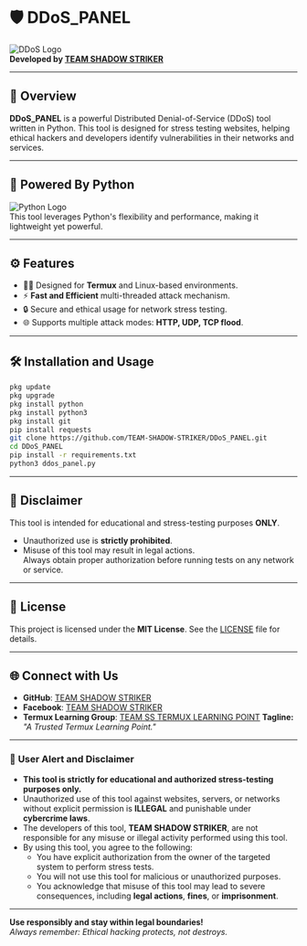 
# 🛡️ **DDoS_PANEL**  
![DDoS Logo](https://dummyimage.com/600x200/000/fff&text=DDoS+Panel)  
**Developed by [TEAM SHADOW STRIKER](https://github.com/TEAM-SHADOW-STRIKER)**  

---

## 🌟 **Overview**  
**DDoS_PANEL** is a powerful Distributed Denial-of-Service (DDoS) tool written in Python. This tool is designed for stress testing websites, helping ethical hackers and developers identify vulnerabilities in their networks and services.

---

## 🐍 **Powered By Python**  
![Python Logo](https://dummyimage.com/600x200/306998/fff&text=Python+Powered)  
This tool leverages Python's flexibility and performance, making it lightweight yet powerful.

---

## ⚙️ **Features**  
- 🧑‍💻 Designed for **Termux** and Linux-based environments.  
- ⚡ **Fast and Efficient** multi-threaded attack mechanism.  
- 🔒 Secure and ethical usage for network stress testing.  
- 🌐 Supports multiple attack modes: **HTTP, UDP, TCP flood**.  

---

## 🛠️ **Installation and Usage**  

   ```bash
   pkg update
   pkg upgrade
   pkg install python
   pkg install python3
   pkg install git
   pip install requests
   git clone https://github.com/TEAM-SHADOW-STRIKER/DDoS_PANEL.git
   cd DDoS_PANEL
   pip install -r requirements.txt
   python3 ddos_panel.py
   ```

---

## 🚨 **Disclaimer**  
This tool is intended for educational and stress-testing purposes **ONLY**.  
- Unauthorized use is **strictly prohibited**.  
- Misuse of this tool may result in legal actions.  
Always obtain proper authorization before running tests on any network or service.

---

## 📜 **License**  
This project is licensed under the **MIT License**. See the [LICENSE](LICENSE) file for details.

---

## 🌐 **Connect with Us**  
- **GitHub**: [TEAM SHADOW STRIKER](https://github.com/TEAM-SHADOW-STRIKER)  
- **Facebook**: [TEAM SHADOW STRIKER](https://www.facebook.com/share/g/1FKY6qdytE/)  
- **Termux Learning Group**: [TEAM SS TERMUX LEARNING POINT](https://www.facebook.com/share/g/15nKj7VKu7/)
**Tagline:** _"A Trusted Termux Learning Point."_  

---


### 🚨 **User Alert and Disclaimer**

- **This tool is strictly for educational and authorized stress-testing purposes only.**
- Unauthorized use of this tool against websites, servers, or networks without explicit permission is **ILLEGAL** and punishable under **cybercrime laws**.
- The developers of this tool, **TEAM SHADOW STRIKER**, are not responsible for any misuse or illegal activity performed using this tool.
- By using this tool, you agree to the following:
  - You have explicit authorization from the owner of the targeted system to perform stress tests.
  - You will not use this tool for malicious or unauthorized purposes.
  - You acknowledge that misuse of this tool may lead to severe consequences, including **legal actions**, **fines**, or **imprisonment**.

---

**Use responsibly and stay within legal boundaries!**  
_Always remember: Ethical hacking protects, not destroys._
